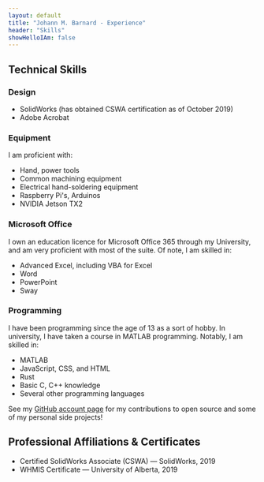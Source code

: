 ```yaml
---
layout: default
title: "Johann M. Barnard - Experience"
header: "Skills"
showHelloIAm: false
---
```


## Technical Skills

### Design

- SolidWorks (has obtained CSWA certification as of October 2019)
- Adobe Acrobat

### Equipment

I am proficient with:

- Hand, power tools
- Common machining equipment
- Electrical hand-soldering equipment
- Raspberry Pi's, Arduinos
- NVIDIA Jetson TX2

### Microsoft Office

I own an education licence for Microsoft Office 365 through my University, and am very proficient with most of the suite. Of note, I am skilled in:

- Advanced Excel, including VBA for Excel
- Word
- PowerPoint
- Sway

### Programming

I have been programming since the age of 13 as a sort of hobby. In university, I have taken a course in MATLAB programming. Notably, I am skilled in:

- MATLAB
- JavaScript, CSS, and HTML
- Rust
- Basic C, C++ knowledge
- Several other programming languages

See my [GitHub account page](https://github.com/jo12bar) for my contributions to open source and some of my personal side projects!

## Professional Affiliations & Certificates

- Certified SolidWorks Associate (CSWA) &mdash; SolidWorks, 2019
- WHMIS Certificate &mdash; University of Alberta, 2019
